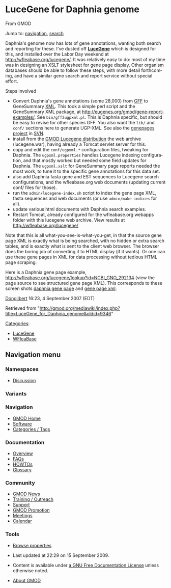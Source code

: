 <div id="mw-page-base" class="noprint">

</div>

<div id="mw-head-base" class="noprint">

</div>

<div id="content" class="mw-body" role="main">

<span id="top"></span>

<div id="mw-js-message" style="display:none;">

</div>



# <span dir="auto">LuceGene for Daphnia genome</span>

<div id="bodyContent">

<div id="siteSub">

From GMOD

</div>

<div id="contentSub">

</div>

<div id="jump-to-nav" class="mw-jump">

Jump to: [navigation](#mw-navigation), [search](#p-search)

</div>

<div id="mw-content-text" class="mw-content-ltr" lang="en" dir="ltr">

Daphnia's genome now has lots of gene annotations, wanting both search
and reporting for these. I've dusted off
**[LuceGene](LuceGene "LuceGene")** which is designed for this, and
installed over the Labor Day weekend at
<a href="http://wfleabase.org/lucegene/" class="external free"
rel="nofollow">http://wfleabase.org/lucegene/</a>. It was relatively
easy to do: most of my time was in designing an XSLT stylesheet for gene
page display. Other organism databases should be able to follow these
steps, with more detail forthcoming, and have a similar gene search and
report service without special effort.

Steps involved

- Convert Daphnia's gene annotations (some 28,000) from [GFF](GFF "GFF")
  to GeneSummary [XML](Glossary#XML "Glossary"). This took a simple perl
  script and the GeneSummary XML package, at
  <a href="http://eugenes.org/gmod/gene-report-examples/"
  class="external free"
  rel="nofollow">http://eugenes.org/gmod/gene-report-examples/</a>. See
  `bin/gff2ugpxml.pl`. This is Daphnia specific, but should be easy to
  revise for other species GFF. You also want the `lib/` and `conf/`
  sections here to generate UGP-XML. See also the
  <a href="http://gmod.svn.sourceforge.net/viewvc/gmod/genepages/"
  class="external text" rel="nofollow">genepages project</a> in
  <a href="SVN" class="mw-redirect" title="SVN">SVN</a>.
- install from the [GMOD Lucegene distribution](Downloads "Downloads")
  the web archive (lucegene.war), having already a Tomcat servlet server
  for this.
- copy and edit the `conf/ugpxml.*` configuration files, tweaking for
  Daphnia. The `ugpxml.properties` handles Lucegene indexing
  configuration, and that mostly worked but needed some field updates
  for Daphnia. The `ugpxml.xslt` for GeneSummary page reports needed the
  most work, to tune it to the specific gene annotations for this data
  set.
- also add Daphnia fasta gene and EST sequences to Lucegene search
  configurations, and the wfleabase.org web documents (updating current
  conf/ files for those).
- run the `admin/lucegene-index.sh` script to index the gene page XML,
  fasta sequences and web documents (or use `admin/make-indices` for
  all).
- update various html documents with Daphnia search examples.
- Restart Tomcat, already configured for the wfleabase.org webapps
  folder with this lucegene web archive. View results at
  <a href="http://wfleabase.org/lucegene/" class="external free"
  rel="nofollow">http://wfleabase.org/lucegene/</a>

Note that this is all what-you-see-is-what-you-get, in that the source
gene page XML is exactly what is being searched, with no hidden or extra
search tables, and is exactly what is sent to the client web browser.
The browser does the boring job of converting it to HTML display (if it
wants). Or one can use these gene pages in XML for data processing
without tedious HTML page scraping.

Here is a Daphnia gene page example,
<a href="http://wfleabase.org/lucegene/lookup?id=NCBI_GNO_292134"
class="external free"
rel="nofollow">http://wfleabase.org/lucegene/lookup?id=NCBI_GNO_292134</a>
(view the page source to see structured gene page XML). This corresponds
to these screen shots
<a href="../mediawiki/images/e/e3/Daphnia-genepage.png" class="internal"
title="Daphnia-genepage.png">daphnia gene page</a> and
<a href="../mediawiki/images/9/96/Daphnia-genepage-xml.png"
class="internal" title="Daphnia-genepage-xml.png">gene page xml</a>.

  
[Dongilbert](User%3ADongilbert "User%3ADongilbert") 16:23, 4 September 2007
(EDT)

</div>

<div class="printfooter">

Retrieved from
"<http://gmod.org/mediawiki/index.php?title=LuceGene_for_Daphnia_genome&oldid=9346>"

</div>

<div id="catlinks" class="catlinks">

<div id="mw-normal-catlinks" class="mw-normal-catlinks">

[Categories](Special:Categories "Special:Categories"):

- [LuceGene](Category%3ALuceGene "Category%3ALuceGene")
- [WFleaBase](Category%3AWFleaBase "Category%3AWFleaBase")

</div>

</div>

<div class="visualClear">

</div>

</div>

</div>

<div id="mw-navigation">

## Navigation menu

<div id="mw-head">



<div id="left-navigation">

<div id="p-namespaces" class="vectorTabs" role="navigation"
aria-labelledby="p-namespaces-label">

### Namespaces


- <span id="ca-talk"><a
  href="http://gmod.org/mediawiki/index.php?title=Talk:LuceGene_for_Daphnia_genome&amp;action=edit&amp;redlink=1"
  accesskey="t"
  title="Discussion about the content page [t]">Discussion</a></span>

</div>

<div id="p-variants" class="vectorMenu emptyPortlet" role="navigation"
aria-labelledby="p-variants-label">

### 

### Variants[](#)

<div class="menu">

</div>

</div>

</div>





</div>

</div>

</div>

<div id="mw-panel">

<div id="p-logo" role="banner">

<a href="Main_Page"
style="background-image: url(../images/GMOD-cogs.png);"
title="Visit the main page"></a>

</div>

<div id="p-Navigation" class="portal" role="navigation"
aria-labelledby="p-Navigation-label">

### Navigation

<div class="body">

- <span id="n-GMOD-Home">[GMOD Home](Main_Page)</span>
- <span id="n-Software">[Software](GMOD_Components)</span>
- <span id="n-Categories-.2F-Tags">[Categories /
  Tags](Categories)</span>

</div>

</div>

<div id="p-Documentation" class="portal" role="navigation"
aria-labelledby="p-Documentation-label">

### Documentation

<div class="body">

- <span id="n-Overview">[Overview](Overview)</span>
- <span id="n-FAQs">[FAQs](Category%3AFAQ)</span>
- <span id="n-HOWTOs">[HOWTOs](Category%3AHOWTO)</span>
- <span id="n-Glossary">[Glossary](Glossary)</span>

</div>

</div>

<div id="p-Community" class="portal" role="navigation"
aria-labelledby="p-Community-label">

### Community

<div class="body">

- <span id="n-GMOD-News">[GMOD News](GMOD_News)</span>
- <span id="n-Training-.2F-Outreach">[Training /
  Outreach](Training_and_Outreach)</span>
- <span id="n-Support">[Support](Support)</span>
- <span id="n-GMOD-Promotion">[GMOD Promotion](GMOD_Promotion)</span>
- <span id="n-Meetings">[Meetings](Meetings)</span>
- <span id="n-Calendar">[Calendar](Calendar)</span>

</div>

</div>

<div id="p-tb" class="portal" role="navigation"
aria-labelledby="p-tb-label">

### Tools

<div class="body">


- <span id="t-smwbrowselink"><a href="Special%3ABrowse/LuceGene_for_Daphnia_genome"
  rel="smw-browse">Browse properties</a></span>


</div>

</div>

</div>

</div>

<div id="footer" role="contentinfo">

- <span id="footer-info-lastmod">Last updated at 22:29 on 15 September
  2009.</span>
<!-- - <span id="footer-info-viewcount">25,826 page views.</span> -->
- <span id="footer-info-copyright">Content is available under
  <a href="http://www.gnu.org/licenses/fdl-1.3.html" class="external"
  rel="nofollow">a GNU Free Documentation License</a> unless otherwise
  noted.</span>

<!-- -->

- <span id="footer-places-about">[About
  GMOD](GMOD:About "GMOD:About")</span>

<!-- -->






</div>
